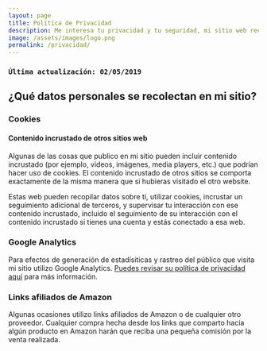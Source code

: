 ```yaml
---
layout: page
title: Política de Privacidad
description: Me interesa tu privacidad y tu seguridad, mi sitio web recolecta alguna información sobre ti (muy poca realmente) y aquí te explico qué.
image: /assets/images/logo.png
permalink: /privacidad/
---
```


<div class="card last-updated mt-3 text-center">
<div class="card-body">
<h3 class="card-text">
<code>Última actualización: 02/05/2019</code>
</h3>
</div>
</div>

## ¿Qué datos personales se recolectan en mi sitio?

### Cookies

#### Contenido incrustado de otros sitios web
Algunas de las cosas que publico en mi sitio pueden incluir contenido incrustado (por ejemplo, videos, imágenes, media players, etc.) que podrían hacer uso de cookies. El contenido incrustado de otros sitios se comporta exactamente de la misma manera que si hubieras visitado el otro website.

Estas web pueden recopilar datos sobre ti, utilizar cookies, incrustar un seguimiento adicional de terceros, y supervisar tu interacción con ese contenido incrustado, incluido el seguimiento de su interacción con el contenido incrustado si tienes una cuenta y estás conectado a esa web.

### Google Analytics
Para efectos de generación de estadísiticas y rastreo del público que visita mi sitio utilizo Google Analytics. [Puedes revisar su política de privacidad aquí][1] para más información.

### Links afiliados de Amazon
Algunas ocasiones utilizo links afiliados de Amazon o de cualquier otro proveedor. Cualquier compra hecha desde los links que comparto hacia algún producto en Amazon harán que reciba una pequeña comisión por la venta realizada.

[1]: https://policies.google.com/privacy